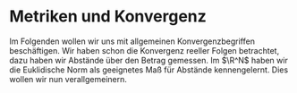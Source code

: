 Metriken und Konvergenz
===

Im Folgenden wollen wir uns mit allgemeinen Konvergenzbegriffen beschäftigen. Wir haben schon die Konvergenz reeller Folgen betrachtet, dazu haben wir Abstände über den Betrag gemessen. Im $\R^N$ haben wir die Euklidische Norm als geeignetes Maß für Abstände kennengelernt. Dies wollen wir nun verallgemeinern.
